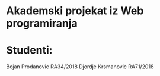 # Akademski projekat iz Web programiranja

# Studenti:
Bojan Prodanovic RA34/2018
Djordje Krsmanovic RA71/2018
